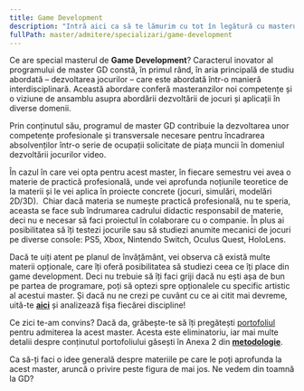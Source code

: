 ```yaml
---
title: Game Development
description: "Intră aici ca să te lămurim cu tot în legătură cu masterul GD!"
fullPath: master/admitere/specializari/game-development
---
```

Ce are special masterul de **Game Development**? Caracterul inovator al programului de master GD constă, în primul rând, în aria principală de studiu abordată – dezvoltarea jocurilor – care este abordată într-o manieră interdisciplinară. Această abordare conferă masteranzilor noi competențe și o viziune de ansamblu asupra abordării dezvoltării de jocuri și aplicații în diverse domenii.

Prin conținutul său, programul de master GD contribuie la dezvoltarea unor competențe profesionale și transversale necesare pentru încadrarea absolvenților într-o serie de ocupații solicitate de piața muncii în domeniul dezvoltării jocurilor video.

În cazul în care vei opta pentru acest master, în fiecare semestru vei avea o materie de practică profesională, unde vei aprofunda noțiunile teoretice de la materii și le vei aplica în proiecte concrete (jocuri, simulări, modelări 2D/3D).  Chiar dacă materia se numește practică profesională, nu te speria, aceasta se face sub îndrumarea cadrului didactic responsabil de materie, deci nu e necesar să faci proiectul în colaborare cu o companie. În plus ai posibilitatea să îți testezi jocurile sau să studiezi anumite mecanici de jocuri pe diverse console: PS5, Xbox, Nintendo Switch, Oculus Quest, HoloLens.

Dacă te uiți atent pe planul de învățământ, vei observa că există multe materii opționale, care îți oferă posibilitatea să studiezi ceea ce îți place din game development. Deci nu trebuie să îți faci griji dacă nu ești așa de bun pe partea de programare, poți să optezi spre opționalele cu specific artistic al acestui master. Și dacă nu ne crezi pe cuvânt cu ce ai citit mai devreme, uită-te **[aici](https://ac.upt.ro/specializari/game-development/)** și analizează fișa fiecărei discipline!

Ce zici te-am convins? Dacă da, grăbește-te să îți pregătești [portofoliul](https://admitere.ac.upt.ro/uploads/portofoliu_numeprenume_gd.docx) pentru admiterea la acest master. Acesta este eliminatoriu, iar mai multe detalii despre conținutul portofoliului găsești în Anexa 2 din **[metodologie](https://admitere.ac.upt.ro/uploads/02_metodologie-admitere-master-ac-2025.pdf)**.

Ca să-ți faci o idee generală despre materiile pe care le poți aprofunda la acest master, aruncă o privire peste figura de mai jos. Ne vedem din toamnă la GD?

<Fig src="/uploads/gd-cloud.png" alt="Subiectele de la masterul de Game Development" caption="Subiectele de la masterul de Game Development"></Fig>